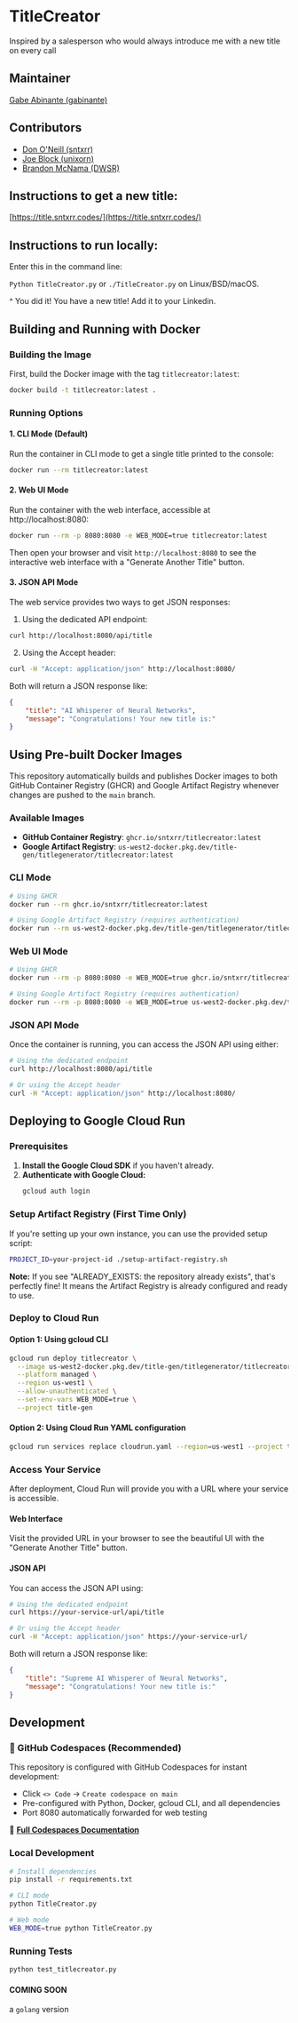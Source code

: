 # TitleCreator
Inspired by a salesperson who would always introduce me with a new title on every call

## Maintainer
[Gabe Abinante (gabinante)](https://github.com/gabinante)

## Contributors

* [Don O'Neill (sntxrr)](https://github.com/sntxrr)
* [Joe Block (unixorn)](https://github.com/unixorn)
* [Brandon McNama (DWSR)](https://github.com/DWSR)


## Instructions to get a new title:
[https://title.sntxrr.codes/](https://title.sntxrr.codes/)

## Instructions to run locally:
Enter this in the command line:

`Python TitleCreator.py` or `./TitleCreator.py` on Linux/BSD/macOS.

^ You did it! You have a new title! Add it to your Linkedin.

## Building and Running with Docker

### Building the Image
First, build the Docker image with the tag `titlecreator:latest`:

```bash
docker build -t titlecreator:latest .
```

### Running Options

#### 1. CLI Mode (Default)
Run the container in CLI mode to get a single title printed to the console:

```bash
docker run --rm titlecreator:latest
```

#### 2. Web UI Mode
Run the container with the web interface, accessible at http://localhost:8080:

```bash
docker run --rm -p 8080:8080 -e WEB_MODE=true titlecreator:latest
```

Then open your browser and visit `http://localhost:8080` to see the interactive web interface with a "Generate Another Title" button.

#### 3. JSON API Mode
The web service provides two ways to get JSON responses:

1. Using the dedicated API endpoint:
```bash
curl http://localhost:8080/api/title
```

2. Using the Accept header:
```bash
curl -H "Accept: application/json" http://localhost:8080/
```

Both will return a JSON response like:
```json
{
    "title": "AI Whisperer of Neural Networks",
    "message": "Congratulations! Your new title is:"
}
```

## Using Pre-built Docker Images

This repository automatically builds and publishes Docker images to both GitHub Container Registry (GHCR) and Google Artifact Registry whenever changes are pushed to the `main` branch.

### Available Images
- **GitHub Container Registry**: `ghcr.io/sntxrr/titlecreator:latest`
- **Google Artifact Registry**: `us-west2-docker.pkg.dev/title-gen/titlegenerator/titlecreator:latest`

### CLI Mode
```bash
# Using GHCR
docker run --rm ghcr.io/sntxrr/titlecreator:latest

# Using Google Artifact Registry (requires authentication)
docker run --rm us-west2-docker.pkg.dev/title-gen/titlegenerator/titlecreator:latest
```

### Web UI Mode
```bash
# Using GHCR
docker run --rm -p 8080:8080 -e WEB_MODE=true ghcr.io/sntxrr/titlecreator:latest

# Using Google Artifact Registry (requires authentication)
docker run --rm -p 8080:8080 -e WEB_MODE=true us-west2-docker.pkg.dev/title-gen/titlegenerator/titlecreator:latest
```

### JSON API Mode
Once the container is running, you can access the JSON API using either:

```bash
# Using the dedicated endpoint
curl http://localhost:8080/api/title

# Or using the Accept header
curl -H "Accept: application/json" http://localhost:8080/
```

## Deploying to Google Cloud Run

### Prerequisites
1. **Install the Google Cloud SDK** if you haven't already.
2. **Authenticate with Google Cloud:**
   ```bash
   gcloud auth login
   ```

### Setup Artifact Registry (First Time Only)
If you're setting up your own instance, you can use the provided setup script:

```bash
PROJECT_ID=your-project-id ./setup-artifact-registry.sh
```

**Note:** If you see "ALREADY_EXISTS: the repository already exists", that's perfectly fine! It means the Artifact Registry is already configured and ready to use.

### Deploy to Cloud Run

#### Option 1: Using gcloud CLI
```bash
gcloud run deploy titlecreator \
  --image us-west2-docker.pkg.dev/title-gen/titlegenerator/titlecreator:latest \
  --platform managed \
  --region us-west1 \
  --allow-unauthenticated \
  --set-env-vars WEB_MODE=true \
  --project title-gen
```

#### Option 2: Using Cloud Run YAML configuration
```bash
gcloud run services replace cloudrun.yaml --region=us-west1 --project title-gen
```

### Access Your Service
After deployment, Cloud Run will provide you with a URL where your service is accessible.

#### Web Interface
Visit the provided URL in your browser to see the beautiful UI with the "Generate Another Title" button.

#### JSON API
You can access the JSON API using:
```bash
# Using the dedicated endpoint
curl https://your-service-url/api/title

# Or using the Accept header
curl -H "Accept: application/json" https://your-service-url/
```

Both will return a JSON response like:
```json
{
    "title": "Supreme AI Whisperer of Neural Networks",
    "message": "Congratulations! Your new title is:"
}
```


## Development

### 🚀 GitHub Codespaces (Recommended)
This repository is configured with GitHub Codespaces for instant development:

- Click `<> Code` → `Create codespace on main`
- Pre-configured with Python, Docker, gcloud CLI, and all dependencies
- Port 8080 automatically forwarded for web testing

📖 **[Full Codespaces Documentation](CODESPACES.md)**

### Local Development
```bash
# Install dependencies
pip install -r requirements.txt

# CLI mode
python TitleCreator.py

# Web mode
WEB_MODE=true python TitleCreator.py
```

### Running Tests
```bash
python test_titlecreator.py
```


#### COMING SOON

a `golang` version 
